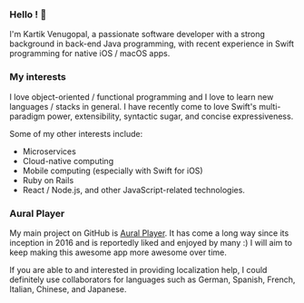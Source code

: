 ### Hello ! 👋

I'm Kartik Venugopal, a passionate software developer with a strong background in back-end Java programming, with recent experience in Swift programming for native iOS / macOS apps.

### My interests ###

I love object-oriented / functional programming and I love to learn new languages / stacks in general. I have recently come to love Swift's multi-paradigm power, extensibility, syntactic sugar, and concise expressiveness.

Some of my other interests include:
- Microservices
- Cloud-native computing
- Mobile computing (especially with Swift for iOS)
- Ruby on Rails
- React / Node.js, and other JavaScript-related technologies. 

### Aural Player ###

My main project on GitHub is [Aural Player](https://github.com/kartik-venugopal/aural-player). It has come a long way since its inception in 2016 and is reportedly liked and enjoyed by many :) I will aim to keep making this awesome app more awesome over time.

If you are able to and interested in providing localization help, I could definitely use collaborators for languages such as German, Spanish, French, Italian, Chinese, and Japanese.

<!--
**maculateConception/maculateConception** is a ✨ _special_ ✨ repository because its `README.md` (this file) appears on your GitHub profile.

Here are some ideas to get you started:

- 🔭 I’m currently working on ...
- 🌱 I’m currently learning ...
- 👯 I’m looking to collaborate on ...
- 🤔 I’m looking for help with ...
- 💬 Ask me about ...
- 📫 How to reach me: ...
- 😄 Pronouns: ...
- ⚡ Fun fact: ...
-->
